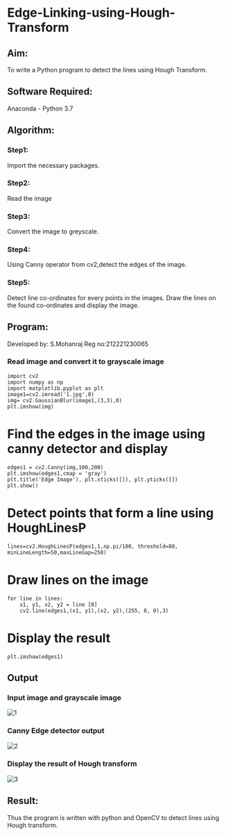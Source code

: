 # Edge-Linking-using-Hough-Transform
## Aim:
To write a Python program to detect the lines using Hough Transform.

## Software Required:
Anaconda - Python 3.7

## Algorithm:
### Step1:
Import the necessary packages.
<br>

### Step2:
Read the image
<br>

### Step3:
Convert the image to greyscale.
<br>

### Step4:
Using Canny operator from cv2,detect the edges of the image.
<br>

### Step5:
Detect line co-ordinates for every points in the images. Draw the lines on the found co-ordinates and display the image.
<br>


## Program:
Developed by: S.Mohanraj
Reg no:212221230065

###  Read image and convert it to grayscale image
~~~
import cv2
import numpy as np
import matplotlib.pyplot as plt
image1=cv2.imread('1.jpg',0)
img= cv2.GaussianBlur(image1,(3,3),0)
plt.imshow(img)
~~~


# Find the edges in the image using canny detector and display
~~~
edges1 = cv2.Canny(img,100,200)
plt.imshow(edges1,cmap = 'gray')
plt.title('Edge Image'), plt.xticks([]), plt.yticks([])
plt.show()
~~~


# Detect points that form a line using HoughLinesP
~~~
lines=cv2.HoughLinesP(edges1,1,np.pi/180, threshold=80, minLineLength=50,maxLineGap=250)
~~~


# Draw lines on the image
~~~
for line in lines:
    x1, y1, x2, y2 = line [0] 
    cv2.line(edges1,(x1, y1),(x2, y2),(255, 0, 0),3)
~~~

# Display the result
~~~
plt.imshow(edges1)
~~~


## Output

### Input image and grayscale image
![1](https://user-images.githubusercontent.com/94980741/169020246-6a748ffc-5377-40c8-9734-d8d5f8ce3147.png)


### Canny Edge detector output
![2](https://user-images.githubusercontent.com/94980741/169020313-f1a90c54-24d0-4264-aca7-a0f101c41bf5.png)



### Display the result of Hough transform
![3](https://user-images.githubusercontent.com/94980741/169020337-c62a63f6-0d2f-42a1-b649-bb89f5da2bb0.png)



## Result:
Thus the program is written with python and OpenCV to detect lines using Hough transform. 

